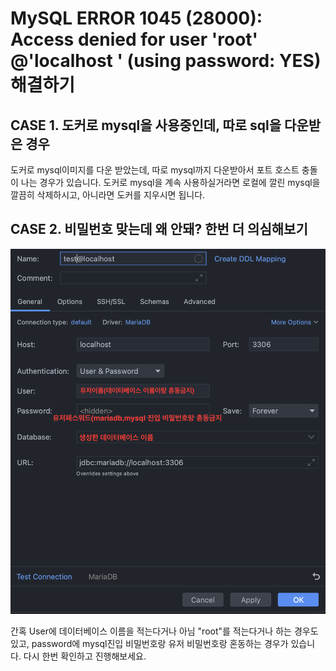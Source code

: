 # MySQL ERROR 1045 (28000): Access denied for user 'root' @'localhost ' (using password: YES) 해결하기

## CASE 1. 도커로 mysql을 사용중인데, 따로 sql을 다운받은 경우

도커로 mysql이미지를 다운 받았는데, 따로 mysql까지 다운받아서 포트 호스트 충돌이 나는 경우가 있습니다.
도커로 mysql을 계속 사용하실거라면 로컬에 깔린 mysql을 깔끔히 삭제하시고, 아니라면 도커를 지우시면 됩니다.

## CASE 2. 비밀번호 맞는데 왜 안돼? 한번 더 의심해보기

![도커비번](../database/sql%20%EC%97%B0%EB%8F%996.png)

간혹 User에 데이터베이스 이름을 적는다거나 아님 "root"를 적는다거나 하는 경우도 있고,
password에 mysql진입 비밀번호랑 유저 비밀번호랑 혼동하는 경우가 있습니다. 다시 한번 확인하고 진행해보세요.